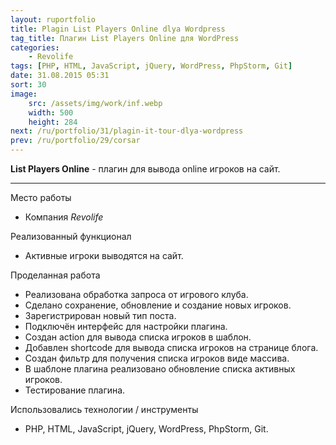 ```yaml
---
layout: ruportfolio
title: Plagin List Players Online dlya Wordpress
tag_title: Плагин List Players Online для WordPress
categories:
    - Revolife
tags: [PHP, HTML, JavaScript, jQuery, WordPress, PhpStorm, Git]
date: 31.08.2015 05:31
sort: 30
image: 
    src: /assets/img/work/inf.webp 
    width: 500
    height: 284
next: /ru/portfolio/31/plagin-it-tour-dlya-wordpress
prev: /ru/portfolio/29/corsar
---
```


**List Players Online** - плагин для вывода online игроков на сайт.

---

Место работы

* Компания _Revolife_

Реализованный функционал

* Активные игроки выводятся на сайт.

Проделанная работа

* Реализована обработка запроса от игрового клуба.
* Сделано сохранение, обновление и создание новых игроков.
* Зарегистрирован новый тип поста.
* Подключён интерфейс для настройки плагина.
* Создан action для вывода списка игроков в шаблон.
* Добавлен shortcode для вывода списка игроков на странице блога.
* Создан фильтр для получения списка игроков виде массива.
* В шаблоне плагина реализовано обновление списка активных игроков.
* Тестирование плагина.

Использовались технологии / инструменты

* PHP, HTML, JavaScript, jQuery, WordPress, PhpStorm, Git.
